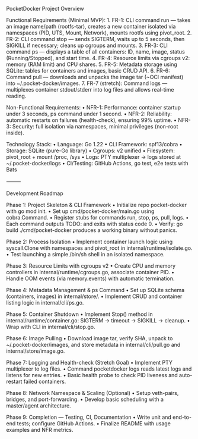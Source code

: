 PocketDocker Project Overview

Functional Requirements (Minimal MVP):
	1.	FR-1: CLI command run — takes an image name/path (rootfs-tar), creates a new container isolated via namespaces (PID, UTS, Mount, Network), mounts rootfs using pivot_root.
	2.	FR-2: CLI command stop — sends SIGTERM, waits up to 5 seconds, then SIGKILL if necessary; cleans up cgroups and mounts.
	3.	FR-3: CLI command ps — displays a table of all containers: ID, name, image, status (Running/Stopped), and start time.
	4.	FR-4: Resource limits via cgroups v2: memory (RAM limit) and CPU shares.
	5.	FR-5: Metadata storage using SQLite: tables for containers and images, basic CRUD API.
	6.	FR-6: Command pull — downloads and unpacks the image tar (~OCI manifest) into ~/.pocket-docker/images.
	7.	FR-7 (stretch): Command logs — multiplexes container stdout/stderr into log files and allows real-time reading.

Non-Functional Requirements:
	•	NFR-1: Performance: container startup under 3 seconds, ps command under 1 second.
	•	NFR-2: Reliability: automatic restarts on failures (health-check), ensuring 99% uptime.
	•	NFR-3: Security: full isolation via namespaces, minimal privileges (non-root inside).

Technology Stack:
	•	Language: Go 1.22
	•	CLI Framework: spf13/cobra
	•	Storage: SQLite (pure-Go library)
	•	Cgroups: v2 unified
	•	Filesystem: pivot_root + mount /proc, /sys
	•	Logs: PTY multiplexer → logs stored at ~/.pocket-docker/logs
	•	CI/Testing: GitHub Actions, go test, e2e tests with Bats

⸻

Development Roadmap

Phase 1: Project Skeleton & CLI Framework
	•	Initialize repo pocket-docker with go mod init.
	•	Set up cmd/pocket-docker/main.go using cobra.Command.
	•	Register stubs for commands run, stop, ps, pull, logs.
	•	Each command outputs TODO: <command> and exits with status code 0.
	•	Verify: go build ./cmd/pocket-docker produces a working binary without panics.

Phase 2: Process Isolation
	•	Implement container launch logic using syscall.Clone with namespaces and pivot_root in internal/runtime/isolate.go.
	•	Test launching a simple /bin/sh shell in an isolated namespace.

Phase 3: Resource Limits with cgroups v2
	•	Create CPU and memory controllers in internal/runtime/cgroups.go, associate container PID.
	•	Handle OOM events (via memory.events) with automatic termination.

Phase 4: Metadata Management & ps Command
	•	Set up SQLite schema (containers, images) in internal/store/.
	•	Implement CRUD and container listing logic in internal/cli/ps.go.

Phase 5: Container Shutdown
	•	Implement Stop() method in internal/runtime/container.go: SIGTERM → timeout → SIGKILL → cleanup.
	•	Wrap with CLI in internal/cli/stop.go.

Phase 6: Image Pulling
	•	Download image tar, verify SHA, unpack to ~/.pocket-docker/images, and store metadata in internal/cli/pull.go and internal/store/image.go.

Phase 7: Logging and Health-check (Stretch Goal)
	•	Implement PTY multiplexer to log files.
	•	Command pocketdocker logs <id> reads latest logs and listens for new entries.
	•	Basic health probe to check PID liveness and auto-restart failed containers.

Phase 8: Network Namespace & Scaling (Optional)
	•	Setup veth-pairs, bridges, and port-forwarding.
	•	Develop basic scheduling with a master/agent architecture.

Phase 9: Completion — Testing, CI, Documentation
	•	Write unit and end-to-end tests; configure GitHub Actions.
	•	Finalize README with usage examples and NFR metrics.